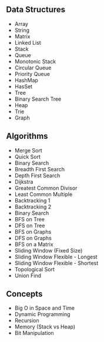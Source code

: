 ## Data Structures
- Array
- String
- Matrix
- Linked List
- Stack
- Queue
- Monotonic Stack
- Circular Queue
- Priority Queue
- HashMap
- HasSet
- Tree
- Binary Search Tree
- Heap
- Trie
- Graph

## Algorithms
- Merge Sort
- Quick Sort
- Binary Search
- Breadth First Search
- Depth First Search
- Dijkstra
- Greatest Common Divisor
- Least Common Multiple
- Backtracking 1
- Backtracking 2
- Binary Search
- BFS on Tree
- DFS on Tree
- BFS on Graphs
- DFS on Graphs
- BFS on a Matrix
- Sliding Window (Fixed Size)
- Sliding Window Flexible - Longest
- Sliding Window Flexible - Shortest
- Topological Sort
- Union Find

## Concepts
- Big O in Space and Time
- Dynamic Programming
- Recursion
- Memory (Stack vs Heap)
- Bit Manipulation
